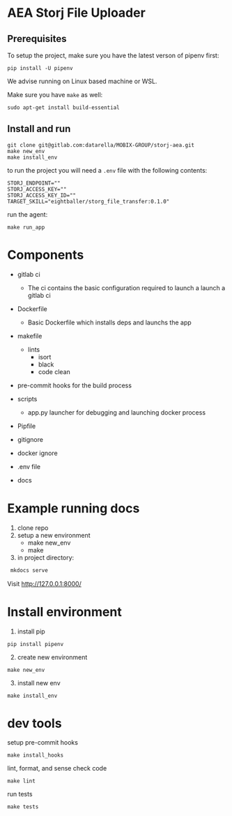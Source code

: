 # AEA Storj File Uploader

## Prerequisites

To setup the project, make sure you have the latest verson of pipenv first:
```
pip install -U pipenv
```

We advise running on Linux based machine or WSL.

Make sure you have ``make`` as well:
```
sudo apt-get install build-essential
```

## Install and run

```
git clone git@gitlab.com:datarella/MOBIX-GROUP/storj-aea.git
make new_env
make install_env
```

to run the project you will need a ``.env`` file with the following contents:
```
STORJ_ENDPOINT=""
STORJ_ACCESS_KEY=""
STORJ_ACCESS_KEY_ID=""
TARGET_SKILL="eightballer/storg_file_transfer:0.1.0"
```

run the agent:

```
make run_app
```


# Components

- gitlab ci
    - The ci contains the basic configuration required to launch a launch a gitlab ci
  
- Dockerfile
  - Basic Dockerfile which installs deps and launchs the app

- makefile
  - lints
      - isort
      - black
      - code clean
- pre-commit hooks for the build process

- scripts
  - app.py launcher for debugging and launching docker process

- Pipfile

- gitignore
- docker ignore
- .env file
- docs


# Example running docs

1. clone repo
2. setup a new environment
   - make new_env
   - make 
3. in project directory:
```bash
 mkdocs serve
```
Visit http://127.0.0.1:8000/  

# Install environment
1. install pip
```
pip install pipenv
```

2. create new environment
```
make new_env
```
3. install new env
```
make install_env
```



# dev tools
setup pre-commit hooks
```
make install_hooks
```

lint, format, and sense check code
```
make lint
```

run tests

```
make tests
```

